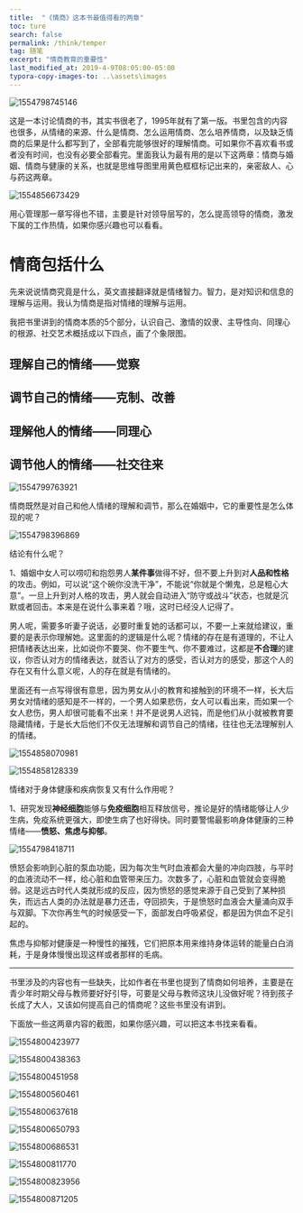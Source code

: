 ```yaml
---
title:  "《情商》这本书最值得看的两章"
toc: ture
search: false
permalink: /think/temper
tag: 随笔
excerpt: "情商教育的重要性"
last_modified_at: 2019-4-9T08:05:00-05:00
typora-copy-images-to: ..\assets\images
---
```


![1554798745146](../assets/images/1554798745146.png)



这是一本讨论情商的书，其实书很老了，1995年就有了第一版。书里包含的内容也很多，从情绪的来源、什么是情商、怎么运用情商、怎么培养情商，以及缺乏情商的后果是什么都写到了，全部看完能够很好的理解情商。可如果你不喜欢看书或者没有时间，也没有必要全部看完。里面我认为最有用的是以下这两章：情商与婚姻、情商与健康的关系，也就是思维导图里用黄色框框标记出来的，亲密敌人、心与药这两章。

![1554856673429](../assets/images/1554856673429.png)



用心管理那一章写得也不错，主要是针对领导层写的，怎么提高领导的情商，激发下属的工作热情，如果你感兴趣也可以看看。

# 情商包括什么

先来说说情商究竟是什么，英文直接翻译就是情绪智力。智力，是对知识和信息的理解与运用。我认为情商是指对情绪的理解与运用。

我把书里讲到的情商本质的5个部分，认识自己、激情的奴隶、主导性向、同理心的根源、社交艺术概括成以下四点，画了个象限图。

## 理解自己的情绪——觉察

## 调节自己的情绪——克制、改善

## 理解他人的情绪——同理心

## 调节他人的情绪——社交往来

![1554799763921](../../../%E8%BF%85%E9%9B%B7%E4%B8%8B%E8%BD%BD/qchs.github.io/assets/images/1554799763921.png)

情商既然是对自己和他人情绪的理解和调节，那么在婚姻中，它的重要性是怎么体现的呢？

![1554798396869](../assets/images/1554798396869.png)

结论有什么呢？

1、婚姻中女人可以唠叨和抱怨男人**某件事**做得不好，但不要上升到对**人品和性格**的攻击。例如，可以说“这个碗你没洗干净”，不能说“你就是个懒鬼，总是粗心大意”。一旦上升到对人格的攻击，男人就会自动进入“防守或战斗”状态，也就是沉默或者回击。本来是在说什么事来着？哦，这时已经没人记得了。

男人呢，需要多听妻子说话，必要时重复她的话都可以，不要一上来就给建议，重要的是表示你理解她。这里面的的逻辑是什么呢？情绪的存在是有道理的，不让人把情绪表达出来，比如说你不要哭、你不要生气、你不要难过，这都是**不合理**的建议，你否认对方的情绪表达，就否认了对方的感受，否认对方的感受，那这个人的存在又有什么意义呢，人的存在就是有情绪的。

里面还有一点写得很有意思，因为男女从小的教育和接触到的环境不一样，长大后男女对情绪的感知是不一样的，一个男人如果悲伤，女人可以看出来，而如果一个女人悲伤，男人却很可能看不出来！并不是说男人迟钝，而是他们从小就被教育要隐藏情绪，于是长大后他们不仅无法理解和调节自己的情绪，往往也无法理解别人的情绪。



![1554858070981](../assets/images/1554858070981.png)

![1554858128339](../assets/images/1554858128339.png)

情绪对于身体健康和疾病恢复又有什么作用呢？

1、研究发现**神经细胞**能够与**免疫细胞**相互释放信号，推论是好的情绪能够让人少生病，免疫系统更强大，即使生病了也好得快。同时要警惕最影响身体健康的三种情绪——**愤怒、焦虑与抑郁**。

![1554798418711](../assets/images/1554798418711.png)

愤怒会影响到心脏的泵血功能，因为每次生气时血液都会大量的冲向四肢，与平时的血液流动不一样，给心脏和血管带来压力。次数多了，心脏和血管就会变得脆弱。这是远古时代人类就形成的反应，因为愤怒的感觉来源于自己受到了某种损失，而远古人类的办法就是暴力还击，夺回损失，于是愤怒时血液会大量涌向双手与双脚。下次你再生气的时候感受一下，面部发白呼吸紧促，都是因为供血不足引起的。

焦虑与抑郁对健康是一种慢性的摧残，它们把原本用来维持身体运转的能量白白消耗，于是身体慢慢出现这样或者那样的毛病。

---

书里涉及的内容也有一些缺失，比如作者在书里也提到了情商如何培养，主要是在青少年时期父母与教师要好好引导，可要是父母与教师这块儿没做好呢？待到孩子长成了大人，又该如何提高自己的情商呢？这些书里没有讲到。

下面放一些这两章内容的截图，如果你感兴趣，可以把这本书找来看看。

![1554800423977](../assets/images/1554800423977.png)

![1554800438363](../assets/images/1554800438363.png)

![1554800451958](../assets/images/1554800451958.png)

![1554800560461](../assets/images/1554800560461.png)

![1554800637618](../assets/images/1554800637618.png)

![1554800650793](../assets/images/1554800650793.png)

![1554800686531](../assets/images/1554800686531.png)

![1554800811770](../assets/images/1554800811770.png)

![1554800823956](../assets/images/1554800823956.png)

![1554800871205](../assets/images/1554800871205.png)

